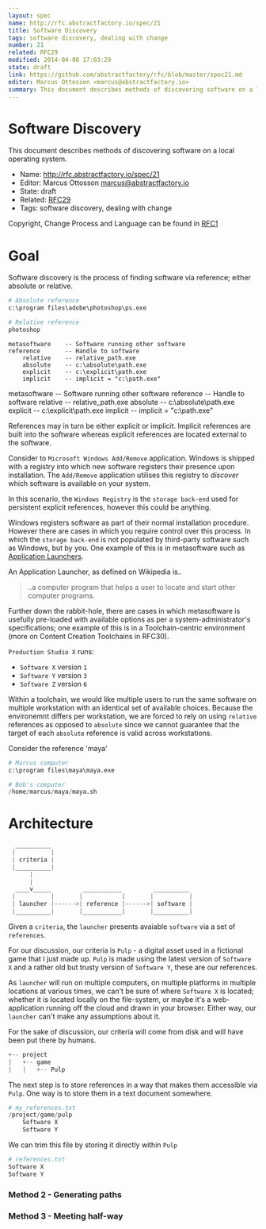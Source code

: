 ```yaml
---
layout: spec
name: http://rfc.abstractfactory.io/spec/21
title: Software Discovery
tags: software discovery, dealing with change
number: 21
related: RFC29
modified: 2014-04-08 17:03:29
state: draft
link: https://github.com/abstractfactory/rfc/blob/master/spec21.md
editor: Marcus Ottosson <marcus@abstractfactory.io>
summary: This document describes methods of discovering software on a local operating system.
---
```


# Software Discovery

This document describes methods of discovering software on a local operating system.

* Name: http://rfc.abstractfactory.io/spec/21
* Editor: Marcus Ottosson <marcus@abstractfactory.io>
* State: draft
* Related: [RFC29](http://rfc.abstractfactory.io/spec/29)
* Tags: software discovery, dealing with change

Copyright, Change Process and Language can be found in [RFC1](http://rfc.abstractfactory.io/spec/1)

# Goal

Software discovery is the process of finding software via reference; either absolute or relative.

```python
# Absolute reference
c:\program files\adobe\photoshop\ps.exe

# Relative reference
photoshop
```

```
metasoftware 	-- Software running other software
reference 		-- Handle to software
	relative 	-- relative_path.exe
	absolute 	-- c:\absolute\path.exe
	explicit 	-- c:\explicit\path.exe
	implicit 	-- implicit = "c:\path.exe"
```

<div class="pull-right">
metasoftware 	-- Software running other software
reference 		-- Handle to software
	relative 	-- relative_path.exe
	absolute 	-- c:\absolute\path.exe
	explicit 	-- c:\explicit\path.exe
	implicit 	-- implicit = "c:\path.exe"
</div>

References may in turn be either explicit or implicit. Implicit references are built into the software whereas explicit references are located external to the software.

Consider to `Microsoft Windows Add/Remove` application. Windows is shipped with a registry into which new software registers their presence upon installation. The `Add/Remove` application utilises this registry to *discover* which software is available on your system.

In this scenario, the `Windows Registry` is the `storage back-end` used for persistent explicit references, however this could be anything.

Windows registers software as part of their normal installation procedure. However there are cases in which you require control over this process. In which the `storage back-end` is not populated by third-party software such as Windows, but by you. One example of this is in metasoftware such as [Application Launchers][].

An Application Launcher, as defined on Wikipedia is..

> ..a computer program that helps a user to locate and start other computer programs.

Further down the rabbit-hole, there are cases in which metasoftware is usefully pre-loaded with available options as per a system-administrator's specifications; one example of this is in a Toolchain-centric environment (more on Content Creation Toolchains in RFC30).

`Production Studio X` runs:

* `Software X` version `1`
* `Software Y` version `3`
* `Software Z` version `6`

Within a toolchain, we would like multiple users to run the same software on multiple workstation with an identical set of available choices. Because the environemnt differs per workstation, we are forced to rely on using `relative` references as opposed to `absolute` since we cannot guarantee that the target of each `absolute` reference is valid across workstations.

Consider the reference 'maya'

```python
# Marcus computer
c:\program files\maya\maya.exe

# Bob's computer
/home/marcus/maya/maya.sh
```

# Architecture

```python
  __________ 
 |          |
 | criteria |
 |__________|
      |
      |
  ____v_____         ___________         __________
 |          |       |           |       |          |
 | launcher |------>| reference |------>| software |
 |__________|       |___________|       |__________|

```

Given a `criteria`, the `launcher` presents avaiable `software` via a set of `references`.

For our discussion, our criteria is `Pulp` - a digital asset used in a fictional game that I just made up. `Pulp` is made using the latest version of `Software X` and a rather old but trusty version of `Software Y`, these are our references.

As `launcher` will run on multiple computers, on multiple platforms in multiple locations at various times, we can't be sure of where `Software X` is located; whether it is located locally on the file-system, or maybe it's a web-application running off the cloud and drawn in your browser. Either way, our `launcher` can't make any assumptions about it.

For the sake of discussion, our criteria will come from disk and will have been put there by humans.

```python
+-- project
|   +-- game
|   |   +-- Pulp
```

The next step is to store references in a way that makes them accessible via `Pulp`. One way is to store them in a text document somewhere.

```python
# my_references.txt
/project/game/pulp
    Software X
    Software Y
```

We can trim this file by storing it directly within `Pulp`

```python
# references.txt
Software X
Software Y
```

### Method 2 - Generating paths


### Method 3 - Meeting half-way

[Application Launchers]: http://en.wikipedia.org/wiki/Comparison_of_application_launchers